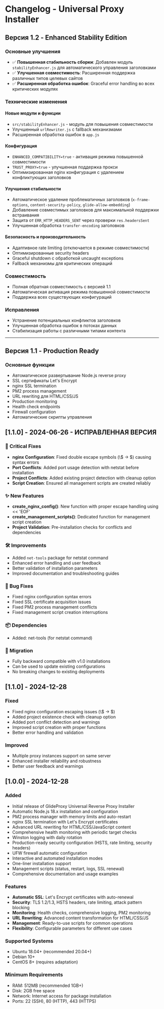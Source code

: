 # Changelog - Universal Proxy Installer

## Версия 1.2 - Enhanced Stability Edition

### Основные улучшения
- ✅ **Повышенная стабильность сборки**: Добавлен модуль `stabilityEnhancer.js` для автоматического управления заголовками
- ✅ **Улучшенная совместимость**: Расширенная поддержка различных типов целевых сайтов
- ✅ **Расширенная обработка ошибок**: Graceful error handling во всех критических модулях

### Технические изменения

#### Новые модули и функции
- `src/stabilityEnhancer.js` - модуль для повышения совместимости
- Улучшенный `urlRewriter.js` с fallback механизмами
- Расширенная обработка ошибок в `app.js`

#### Конфигурация
- `ENHANCED_COMPATIBILITY=true` - активация режима повышенной совместимости
- `TRUST_PROXY=true` - улучшенная поддержка прокси
- Оптимизированная nginx конфигурация с удалением конфликтующих заголовков

#### Улучшения стабильности
- Автоматическое удаление проблематичных заголовков (`x-frame-options`, `content-security-policy`, `glide-allow-embedding`)
- Добавление совместимых заголовков для максимальной поддержки встраивания
- Защита от `ERR_HTTP_HEADERS_SENT` через проверки `res.headersSent`
- Улучшенная обработка `transfer-encoding` заголовков

#### Безопасность и производительность
- Адаптивное rate limiting (отключается в режиме совместимости)
- Оптимизированные security headers
- Graceful shutdown с обработкой uncaught exceptions
- Fallback механизмы для критических операций

### Совместимость
- Полная обратная совместимость с версией 1.1
- Автоматическая активация режима повышенной совместимости
- Поддержка всех существующих конфигураций

### Исправления
- Устранение потенциальных конфликтов заголовков
- Улучшенная обработка ошибок в потоках данных
- Стабилизация работы с различными типами контента

---

## Версия 1.1 - Production Ready

### Основные функции
- Автоматическое развертывание Node.js reverse proxy
- SSL сертификаты Let's Encrypt
- nginx SSL termination
- PM2 process management
- URL rewriting для HTML/CSS/JS
- Production monitoring
- Health check endpoints
- Firewall configuration
- Автоматические скрипты управления

## [1.1.0] - 2024-06-26 - ИСПРАВЛЕННАЯ ВЕРСИЯ

### 🔧 Critical Fixes
- **nginx Configuration**: Fixed double escape symbols (\\$ → \$) causing syntax errors
- **Port Conflicts**: Added port usage detection with netstat before installation
- **Project Conflicts**: Added existing project detection with cleanup option
- **Script Creation**: Ensured all management scripts are created reliably

### ✨ New Features
- **create_nginx_config()**: New function with proper escape handling using << 'EOF'
- **create_management_scripts()**: Dedicated function for management script creation
- **Project Validation**: Pre-installation checks for conflicts and dependencies

### 🛠 Improvements
- Added `net-tools` package for netstat command
- Enhanced error handling and user feedback
- Better validation of installation parameters
- Improved documentation and troubleshooting guides

### 🐛 Bug Fixes
- Fixed nginx configuration syntax errors
- Fixed SSL certificate acquisition issues
- Fixed PM2 process management conflicts
- Fixed management script creation interruptions

### 📦 Dependencies
- Added: net-tools (for netstat command)

### 🔄 Migration
- Fully backward compatible with v1.0 installations
- Can be used to update existing configurations
- No breaking changes to existing deployments

## [1.1.0] - 2024-12-28

### Fixed
- Fixed nginx configuration escaping issues (\\$ -> \$)
- Added project existence check with cleanup option
- Added port conflict detection and warnings
- Improved script creation with proper functions
- Better error handling and validation

### Improved
- Multiple proxy instances support on same server
- Enhanced installer reliability and robustness
- Better user feedback and warnings

## [1.0.0] - 2024-12-28

### Added
- Initial release of GlideProxy Universal Reverse Proxy Installer
- Automatic Node.js 18.x installation and configuration
- PM2 process manager with memory limits and auto-restart
- nginx SSL termination with Let's Encrypt certificates
- Advanced URL rewriting for HTML/CSS/JavaScript content
- Comprehensive health monitoring with periodic target checks
- Winston logging with daily rotation
- Production-ready security configuration (HSTS, rate limiting, security headers)
- UFW firewall automatic configuration
- Interactive and automated installation modes
- One-liner installation support
- Management scripts (status, restart, logs, SSL renewal)
- Comprehensive documentation and usage examples

### Features
- **Automatic SSL**: Let's Encrypt certificates with auto-renewal
- **Security**: TLS 1.2/1.3, HSTS headers, rate limiting, attack pattern blocking
- **Monitoring**: Health checks, comprehensive logging, PM2 monitoring
- **URL Rewriting**: Advanced content transformation for HTML/CSS/JS
- **Management**: Ready-to-use scripts for common operations
- **Flexibility**: Configurable parameters for different use cases

### Supported Systems
- Ubuntu 18.04+ (recommended 20.04+)
- Debian 10+
- CentOS 8+ (requires adaptation)

### Minimum Requirements
- RAM: 512MB (recommended 1GB+)
- Disk: 2GB free space
- Network: Internet access for package installation
- Ports: 22 (SSH), 80 (HTTP), 443 (HTTPS) 